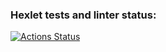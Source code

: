### Hexlet tests and linter status:
[![Actions Status](https://github.com/ivansneg2015/js-async-project-4/actions/workflows/hexlet-check.yml/badge.svg)](https://github.com/ivansneg2015/js-async-project-4/actions)